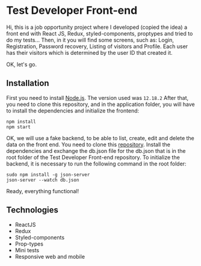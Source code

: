 # Test Developer Front-end

Hi, this is a job opportunity project where I developed (copied the idea) a front end with React JS, Redux, styled-components, proptypes and tried to do my tests...
Then, in it you will find some screens, such as: Login, Registration, Password recovery, Listing of visitors and Profile.
Each user has their visitors which is determined by the user ID that created it.

OK, let's go.

## Installation

First you need to install [Node.js](https://nodejs.org/). The version used was `12.18.2`
After that, you need to clone this repository, and in the application folder, you will have to install the dependencies and initialize the frontend:

```
npm install
npm start
```

OK, we will use a fake backend, to be able to list, create, edit and delete the data on the front end. You need to clone this [repository](https://github.com/typicode/json-server). Install the dependencies and exchange the db.json file for the db.json that is in the root folder of the Test Developer Front-end repository.
To initialize the backend, it is necessary to run the following command in the root folder:

```
sudo npm install -g json-server
json-server --watch db.json
```

Ready, everything functional!

## Technologies

- ReactJS
- Redux
- Styled-components
- Prop-types
- Mini tests
- Responsive web and mobile
